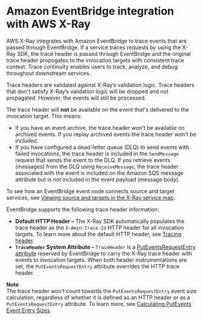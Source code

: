 # Amazon EventBridge integration with AWS X\-Ray<a name="eb-xray-integ"></a>

AWS X\-Ray integrates with Amazon EventBridge to trace events that are passed through EventBridge\. If a service traces requests by using the X\-Ray SDK, the trace header is passed through EventBridge and the original trace header propogates to the invocation targets with consistent trace context\. Trace continuity enables users to track, analyze, and debug throughout downstream services\.

Trace headers are validated against X\-Ray’s validation logic\. Trace headers that don't satisfy X\-Ray’s validation logic will be dropped and not propagated\. However, the events will still be processed\.

The trace header will **not** be available on the event that's delivered to the invocation target\. This means:
+ If you have an event archive, the trace header won't be available on archived events\. If you replay archived events the trace header won't be included\.
+ If you have configured a dead\-letter queue \(DLQ\) to send events with failed invocations, the trace header is included in the `SendMessage` request that sends the event to the DLQ\. If you retrieve events \(messages\) from the DLQ using `ReceiveMessage`, the trace header associated with the event is included on the Amazon SQS message attribute but is not included in the event payload \(message body\)\.

To see how an EventBridge event node connects source and target services, see [Viewing source and targets in the X\-Ray service map](https://docs.aws.amazon.com/xray/latest/devguide/xray-services-eventbridge.html#xray-services-eventbridge-service-map)\.

EventBridge supports the following trace header information:
+ **Default HTTP Header –** The X\-Ray SDK automatically populates the trace header as the `X-Amzn-Trace-Id` HTTP header for all invocation targets\. To learn more about the default HTTP header, see [Tracing header](https://docs.aws.amazon.com/xray/latest/devguide/xray-concepts.html#xray-concepts-tracingheader)\.
+ **`TraceHeader` System Attribute –** `TraceHeader` is a [PutEventsRequestEntry attribute](https://docs.aws.amazon.com/eventbridge/latest/APIReference/API_PutEventsRequestEntry.html) reserved by EventBridge to carry the X\-Ray trace header with events to invocation targets\. When both header instrumentations are set, the `PutEventsRequestEntry` attribute overrides the HTTP trace header\. 

**Note**  
The trace header won’t count towards the `PutEventsRequestEntry` event size calculation, regardless of whether it is defined as an HTTP header or as a `PutEventsRequestEntry` attribute\. To learn more, see [Calculating PutEvents Event Entry Sizes](calculate-putevents-entry-size.md)\.